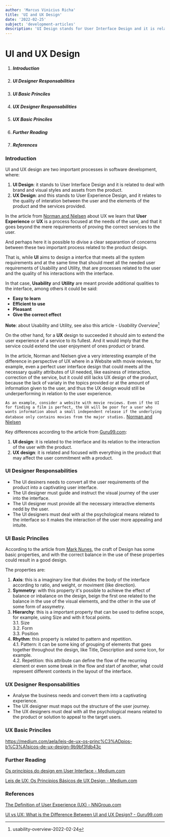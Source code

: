 ```yaml
---
author: 'Marcus Vinicius Richa'
title: 'UI and UX Design'
date: '2022-02-25'
subject: 'development-articles'
description: 'UI Design stands for User Interface Design and it is related to deal with brand and visual styles and assets from the product, while UX Design stands for User Experience Design, and it relates to the quality of interation between the user and the elements of the product and the services provided.'
---
```


# UI and UX Design

1. ##### Introduction  
2. ##### UI Designer Responsabilities
3. ##### UI Basic Princiles
4. ##### UX Designer Responsabilities
5. ##### UX Basic Princiles
11. ##### Further Reading
12. ##### References

### Introduction

UI and UX design are two important processes in software development, where:

1. **UI Design**: it stands to User Interface Design and it is related to deal with brand and visual styles and assets from the product.
2. **UX Design**: and this stands to User Experience Design, and it relates to the quality of interation between the user and the elements of the product and the services provided.


In the article from [Norman and Nielsen](https://www.nngroup.com/articles/definition-user-experience/) about UX we learn that **User Experience** or **UX** is a process focused at the needs of the user, and that it goes beyond the mere requirements of proving the correct services to the user.

And perhaps here it is possible to divise a clear separantion of concerns between these two important process related to the product design. 

That is, while **UI** aims to design a interfce that meets all the system requirements and at the same time that should meet all the needed user requirements of Usability and Utility, that are processes related to the user and the quality of his interactions with the interface.

In that case, **Usability** and **Utility** are 
meant provide additional qualities to the interface, among others it could be said:

- **Easy to learn**
- **Efficient to use**
- **Pleasant**
- **Give the correct effect**
 
**Note**: about Usability and Utility, see also this article - _Usability Overview_[^1]
 

On the other hand, for a **UX** design to succeeded it should aim to extend the user experience of a service to its fullest. And it would imply that the service could extend the user enjoyment of ones product or brand.

In the article, Norman and Nielsen give a very interesting example of the difference in perspective of UX where in a Website with movie reviews, for example, even a perfect user interface design that could meets all the necessary quality attributes of UI needed, like easiness of interaction, correction of the service, but it could still lacks UX design of the product, because the lack of variaty in the topics provided or at the amount of information given to the user, and thus the UX design would still be underperforming in relation to the user experience.

`As an example, consider a website with movie reviews. Even if the UI for finding a film is perfect, the UX will be poor for a user who wants information about a small independent release if the underlying database only contains movies from the major studios.`
[Norman and Nielsen](https://www.nngroup.com/articles/definition-user-experience/) 


Key differences according to the article from [Guru99.com](https://www.guru99.com/ui-vs-ux.html):

1. **UI design**: it is related to the interface and its relation to the interaction of the user with the product.   
2. **UX design**: it is related and focused with everything in the product that may affect the user commitment with a product.


### UI Designer Responsabilities

- The UI desiners needs to convert all the user requirements of the product into a captivating user interface.
- The UI designer must guide and instruct the visual journey of the user into the interface.
- The UI designer must provide all the necessary interactive elements nedd by the user.
- The UI designers must deal with al the psychological means related to the interface so it makes the interaction of the user more appealing and intuite.



### UI Basic Princiles

According to the article from [Mark Nunes](https://medium.com/ui-lab-school/os-princ%C3%ADpios-do-design-em-user-interface-80f300cb81e0), the craft of Design has some basic properties, and with the correct balance in the use of these properties could result in a good design.

The properties are:

1. **Axis**: this is a imaginary line that divides the body of the interface according to ratio, and weight, or moviment (like direction).
2. **Symmetry**: with this property it's possible to achieve the effect of balance or inbalance on the design, beign the first one related to the balance in the use of the visual elements, and the other in the use of some form of assymetry.
3. **Hierarchy**: this is a important property that can be used to define scope, for example, using Size and with it focal points.     
	3.1. Size   
	3.2. Form   
	3.3. Position
4. **Rhythm**: this property is related to pattern and repetition.     
	4.1. Pattern: it can be some king of grouping of elements that goes together throughout the design, like Title, Description and some Icon, for example.     
	4.2. Repetition: this attribute can define the flow of the recurring element or even some break in the flow and start of another, what could represent different contexts in the layout of the interface.


### UX Designer Responsabilities

- Analyse the business needs and convert them into a captivating experience.
- The UX designer must maps out the structure of the user journey.
- The UX designers must deal with all the psychological means related to the product or solution to appeal to the target users.


### UX Basic Princiles


https://medium.com/aela/leis-de-ux-os-princ%C3%ADpios-b%C3%A1sicos-de-ux-design-9b9bf3fdb43c




### Further Reading

[Os princípios do design em User Interface - Medium.com](https://medium.com/ui-lab-school/os-princ%C3%ADpios-do-design-em-user-interface-80f300cb81e0)

[Leis de UX: Os Princípios Básicos de UX Design - Medium.com](https://medium.com/aela/leis-de-ux-os-princ%C3%ADpios-b%C3%A1sicos-de-ux-design-9b9bf3fdb43c)

### References

[The Definition of User Experience (UX) - NNGroup.com](https://www.nngroup.com/articles/definition-user-experience/)

[UI vs UX: What is the Difference Between UI and UX Design? - Guru99.com](https://www.guru99.com/ui-vs-ux.html)


[^1]:usability-overview-2022-02-24
